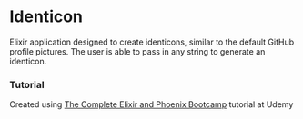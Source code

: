 # Identicon

Elixir application designed to create identicons, similar to the default GitHub profile pictures. The user is able to pass in any string to generate an identicon.

### Tutorial
Created using [The Complete Elixir and Phoenix Bootcamp](https://www.udemy.com/share/101WuiA0AfcVlUTHo=/) tutorial at Udemy
